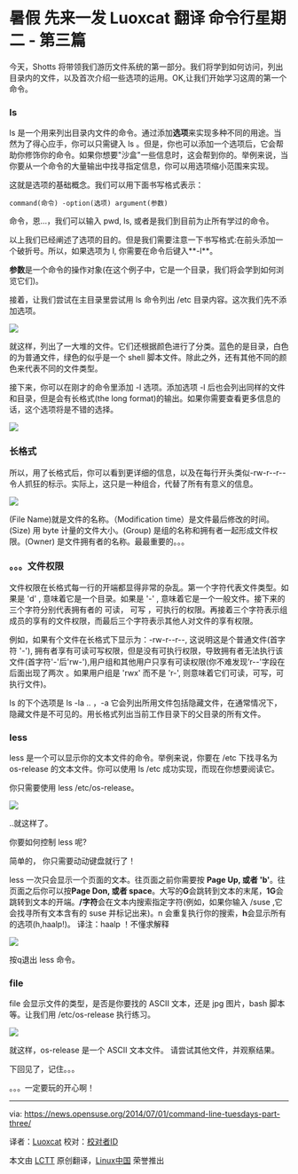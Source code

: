 暑假 先来一发 Luoxcat 翻译
命令行星期二 - 第三篇
================================================================================
今天，Shotts 将带领我们游历文件系统的第一部分。我们将学到如何访问，列出目录内的文件，以及首次介绍一些选项的运用。OK,让我们开始学习这周的第一个命令。

### ls ###

ls 是一个用来列出目录内文件的命令。通过添加**选项**来实现多种不同的用途。当然为了得心应手，你可以只需键入 ls 。但是，你也可以添加一个选项后，它会帮助你修饰你的命令。如果你想要"沙盒"一些信息时，这会帮到你的。举例来说，当你要从一个命令的大量输出中找寻指定信息，你可以用选项缩小范围来实现。

这就是选项的基础概念。我们可以用下面书写格式表示：

    command(命令) -option(选项) argument(参数)

命令，恩...，我们可以输入 pwd, ls, 或者是我们到目前为止所有学过的命令。

以上我们已经阐述了选项的目的。但是我们需要注意一下书写格式:在前头添加一个破折号。所以，如果选项为 l, 你需要在命令后键入**-l**。

**参数**是一个命令的操作对象(在这个例子中，它是一个目录，我们将会学到如何浏览它们)。

接着，让我们尝试在主目录里尝试用 ls 命令列出 /etc 目录内容。这次我们先不添加选项。

![](https://news.opensuse.org/wp-content/uploads/2014/06/Screenshot-30.-06.-2014-184127.png)

就这样，列出了一大堆的文件。它们还根据颜色进行了分类。蓝色的是目录，白色的为普通文件，绿色的似乎是一个 shell 脚本文件。除此之外，还有其他不同的颜色来代表不同的文件类型。

接下来，你可以在刚才的命令里添加 -l 选项。添加选项 -l 后也会列出同样的文件和目录，但是会有长格式(the long format)的输出。如果你需要查看更多信息的话，这个选项将是不错的选择。

![](https://news.opensuse.org/wp-content/uploads/2014/06/Screenshot-30.-06.-2014-184542.png)

### 长格式 ###

所以，用了长格式后，你可以看到更详细的信息，以及在每行开头类似-rw-r--r-- 令人抓狂的标示。实际上，这只是一种组合，代替了所有有意义的信息。

![](https://news.opensuse.org/wp-content/uploads/2014/06/Screenshot-30.-06.-2014-184829.png)

(File Name)就是文件的名称。（Modification time）是文件最后修改的时间。(Size) 用 byte 计量的文件大小。(Group) 是组的名称和拥有者一起形成文件权限。(Owner) 是文件拥有者的名称。最最重要的。。。

### 。。。文件权限 ###

文件权限在长格式每一行的开端都显得非常的杂乱。第一个字符代表文件类型。如果是 'd' , 意味着它是一个目录。如果是 '-' , 意味着它是一个一般文件。接下来的三个字符分别代表拥有者的 可读， 可写 ，可执行的权限。再接着三个字符表示组成员的享有的文件权限，而最后三个字符表示其他人对文件的享有权限。

例如，如果有个文件在长格式下显示为：-rw-r--r--, 这说明这是个普通文件(首字符 '-'), 拥有者享有可读可写权限，但是没有可执行权限，导致拥有者无法执行该文件(首字符'-'后'rw-'),用户组和其他用户只享有可读权限(你不难发现’r--'字段在后面出现了两次 。如果用户组是 'rwx' 而不是 'r-', 则意味着它们可读，可写，可执行文件)。

ls 的下个选项是 ls -la .. ，-a 它会列出所用文件包括隐藏文件，在通常情况下，隐藏文件是不可见的。用长格式列出当前工作目录下的父目录的所有文件。

### less ###

less 是一个可以显示你的文本文件的命令。举例来说，你要在 /etc 下找寻名为 os-release 的文本文件。你可以使用 ls /etc 成功实现，而现在你想要阅读它。

你只需要使用 less /etc/os-release。

![](https://news.opensuse.org/wp-content/uploads/2014/06/Screenshot-30.-06.-2014-190252.png)

..就这样了。

你要如何控制 less 呢?

简单的， 你只需要动动键盘就行了！

less 一次只会显示一个页面的文本。往页面之前你需要按 **Page Up, 或者 'b'**。往页面之后你可以按**Page Don, 或者 space**。大写的**G**会跳转到文本的末尾，**1G**会跳转到文本的开端。**/字符**会在文本内搜索指定字符(例如，如果你输入 /suse ,它会找寻所有文本含有的 suse 并标记出来)。n 会重复执行你的搜索，**h**会显示所有的选项(h,haalp!)。
译注：haalp ！不懂求解释

![](https://news.opensuse.org/wp-content/uploads/2014/06/halp.jpg)

按q退出 less 命令。

### file ###

file 会显示文件的类型，是否是你要找的 ASCII 文本，还是 jpg 图片，bash 脚本等。让我们用 /etc/os-release 执行练习。

![](https://news.opensuse.org/wp-content/uploads/2014/06/Screenshot-30.-06.-2014-191402.png)

就这样，os-release 是一个 ASCII 文本文件。 请尝试其他文件，并观察结果。

下回见了，记住。。。
 
。。。一定要玩的开心啊！

--------------------------------------------------------------------------------

via: https://news.opensuse.org/2014/07/01/command-line-tuesdays-part-three/

译者：[Luoxcat](https://github.com/Luoxcat) 校对：[校对者ID](https://github.com/校对者ID)

本文由 [LCTT](https://github.com/LCTT/TranslateProject) 原创翻译，[Linux中国](http://linux.cn/) 荣誉推出
